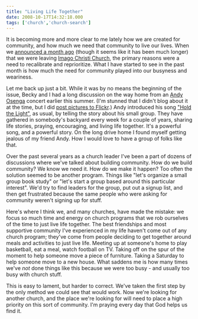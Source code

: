 ```yaml
---
title: "Living Life Together"
date: 2008-10-17T14:32:18.000
tags: ['church','church-search']
---
```


It is becoming more and more clear to me lately how we are created for community, and how much we need that community to live our lives. When we [announced a month ago](/08/09/changes-coming/) (though it seems like it has been much longer) that we were leaving [Imago Christi Church](http://www.imagochristicp.org), the primary reasons were a need to recalibrate and reprioritize. What I have started to see in the past month is how much the need for community played into our busyness and weariness.

Let me back up just a bit. While it was by no means the beginning of the issue, Becky and I had a long discussion on the way home from an [Andy Osenga](http://www.andyosenga.com) concert earlier this summer. (I'm stunned that I didn't blog about it at the time, but I did [post pictures to Flickr](http://flickr.com/photos/chrishubbs/sets/72157607289171826/).) Andy introduced his song ["Hold the Light"](http://caedmonscall.net/song-vault/overdressed/hold-the-light/), as usual, by telling the story about his small group. They have gathered in somebody's backyard every week for a couple of years, sharing life stories, praying, encouraging, and living life together. It's a powerful song, and a powerful story. On the long drive home I found myself getting jealous of my friend Andy. How I would love to have a group of folks like that.

Over the past several years as a church leader I've been a part of dozens of discussions where we've talked about building community. How do we build community? We know we need it. How do we make it happen? Too often the solution seemed to be another program. Things like "let's organize a small group book study" or "let's start a group based around this particular interest". We'd try to find leaders for the group, put out a signup list, and then get frustrated because the same people who were asking for community weren't signing up for stuff.

Here's where I think we, and many churches, have made the mistake: we focus so much time and energy on church programs that we rob ourselves of the time to just live life together. The best friendships and most supportive community I've experienced in my life haven't come out of any church program; they've come from people deciding to get together around meals and activities to just live life. Meeting up at someone's home to play basketball, eat a meal, watch football on TV. Taking off on the spur of the moment to help someone move a piece of furniture. Taking a Saturday to help someone move to a new house. What saddens me is how many times we've _not_ done things like this because we were too busy - and usually too busy with church stuff.

This is easy to lament, but harder to correct. We've taken the first step by the only method we could see that would work. Now we're looking for another church, and the place we're looking for will need to place a high priority on this sort of community. I'm praying every day that God helps us find it.
